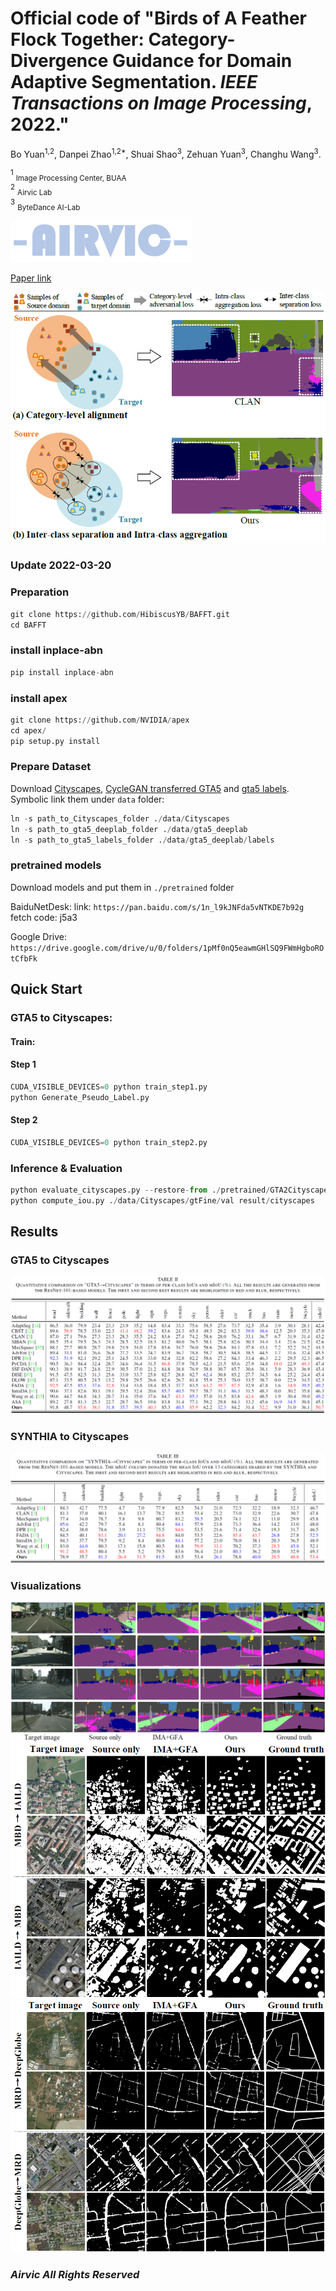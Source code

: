 # Official code of "Birds of A Feather Flock Together: Category-Divergence Guidance for Domain Adaptive Segmentation. *IEEE Transactions on Image Processing*, 2022."

Bo Yuan<sup>1,2</sup>, Danpei Zhao<sup>1,2*</sup>, Shuai Shao<sup>3</sup>, Zehuan Yuan<sup>3</sup>, Changhu Wang<sup>3</sup>.

<sup>1</sup> <sub>Image Processing Center, BUAA</sub><br />
<sup>2</sup> <sub>Airvic Lab</sub><br />
<sup>3</sup> <sub>ByteDance AI-Lab</sub><br />

![](illustration/AIRVIC.png)<br />

[Paper link](https://ieeexplore.ieee.org/document/9745831)

![algorithm](illustration/motivation.png)

### Update 2022-03-20

### Preparation
```python
git clone https://github.com/HibiscusYB/BAFFT.git     
cd BAFFT
```


### install inplace-abn
```python
pip install inplace-abn  
```

### install apex
```python
git clone https://github.com/NVIDIA/apex 
cd apex/      
pip setup.py install   
```

### Prepare Dataset

Download [Cityscapes](https://www.cityscapes-dataset.com/), [CycleGAN transferred GTA5](https://drive.google.com/open?id=1OBvYVz2ND4ipdfnkhSaseT8yu2ru5n5l) and [gta5 labels](https://drive.google.com/file/d/11E42F_4InoZTnoATi-Ob1yEHfz7lfZWg/view?usp=sharing). Symbolic link them under ``data`` folder: 

```python
ln -s path_to_Cityscapes_folder ./data/Cityscapes   
ln -s path_to_gta5_deeplab_folder ./data/gta5_deeplab    
ln -s path_to_gta5_labels_folder ./data/gta5_deeplab/labels       
```


### pretrained models
Download models and put them in ``./pretrained`` folder

BaiduNetDesk:
link: ``https://pan.baidu.com/s/1n_l9kJNFda5vNTKDE7b92g ``  
fetch code: j5a3     

Google Drive:
`` 
https://drive.google.com/drive/u/0/folders/1pMf0nQ5eawmGHlSQ9FWmHgboROtCfbFk 
``

## Quick Start
### GTA5 to Cityscapes:
#### Train: 
#### Step 1
```python
CUDA_VISIBLE_DEVICES=0 python train_step1.py  
python Generate_Pseudo_Label.py   
```
#### Step 2
```python
CUDA_VISIBLE_DEVICES=0 python train_step2.py  
```

### Inference & Evaluation
```python
python evaluate_cityscapes.py --restore-from ./pretrained/GTA2Cityscapes/GTA5_Best.pth   
python compute_iou.py ./data/Cityscapes/gtFine/val result/cityscapes   
```


## Results
### GTA5 to Cityscapes
![GTA5 to Cityscapes](illustration/GTA5toCityscapes.png)
### SYNTHIA to Cityscapes
![SYNTHIA to Cityscapes](illustration/SYNTHIAtoCityscapes.png)
### Visualizations
![Visualizations](illustration/visualization_GTA-Cityscapes.png)
![Visualizations](illustration/visualization_IAILD-MBD.png)
![Visualizations](illustration/visualization_DeepGlobe-MRD.png)


### *Airvic All Rights Reserved*
